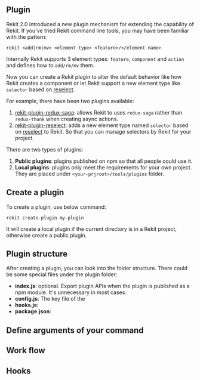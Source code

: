 ## Plugin
Rekit 2.0 introduced a new plugin mechanism for extending the capability of Rekit.
If you've tried Rekit command line tools, you may have been familiar with the pattern:
```
rekit <add|rm|mv> <element-type> <feature>/</element-name>
``` 

Internally Rekit supports 3 element types: `feature`, `component` and `action` and defines how to `add/rm/mv` them.

Now you can create a Rekit plugin to alter the default behavior like how Rekit creates a component or let Rekit support a new element type like `selector` based on [reselect](https://github.com/reactjs/reselect).

For example, there have been two plugins available:

1. [rekit-plugin-redux-saga](https://github.com/supnate/rekit-plugin-redux-saga): allows Rekit to uses `redux-saga` rather than `redux-thunk` when creating async actions.
2. [rekit-plugin-reselect](https://github.com/supnate/rekit-plugin): adds a new element type named `selector` based on [reselect](https://github.com/reactjs/reselect) to Rekit. So that you can manage selectors by Rekit for your project.

There are two types of plugins:

1. **Public plugins**: plugins published on npm so that all people could use it.
2. **Local plugins**: plugins only meet the requirements for your own project. They are placed under `<your-prjroot>/tools/plugins` folder.

## Create a plugin

To create a plugin, use below command:
```
rekit create-plugin my-plugin
```
It will create a local plugin if the current directory is in a Rekit project, otherwise create a public plugin.

## Plugin structure
After creating a plugin, you can look into the folder structure. There could be some special files under the plugin folder:

- **index.js**: optional. Export plugin APIs when the plugin is published as a npm module. It's unnecessary in most cases.
- **config.js**: The key file of the 
- **hooks.js**:
- **package.json**:

## Define arguments of your command

## Work flow

## Hooks
